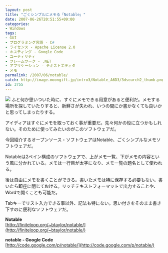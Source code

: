 ```yaml
---
layout: post
title: "ごくシンプルにメモる「Notable」"
date: 2007-06-26T20:51:55+09:00
categories:
- Windows
tags: 
- GUI
- プログラミング言語 - C#
- ライセンス - Apache License 2.0
- ホスティング - Google Code
- ユーティリティ
- フレームワーク - .NET
- アプリケーション - テキストエディタ
- メモ
permalink: /2007/06/notable/
catch: http://image.moongift.jp/intro3/Notable_A6D3/3dsearch2_thumb.png
id: 3755
---
```

[![](http://image.moongift.jp/intro3/Notable_A6D3/3dsearch2_thumb.png)](http://image.moongift.jp/intro3/Notable_A6D3/3dsearch22.png) ふと何か思いついた時に、すぐにメモできる用意があると便利だ。メモする場所を探していたりすると、新鮮さが失われ、いつの間にか書かなくても良いかと思ってしまったりする。   
  
アイディアはすぐにメモを取っておく事が重要だ。先々何かの役に立つかもしれない。そのために使ってみたいのがこのソフトウェアだ。   
  
今回紹介するオープンソース・ソフトウェアはNotable、ごくシンプルなメモソフトウェアだ。   
  
<!--more-->  
  
Notableは2ペイン構成のソフトウェアで、上がメモ一覧、下がメモの内容という風に分かれている。メモは一行目が太字になり、メモ一覧の題名として使われる。   
  
後は自由にメモを書くことができる。書いたメモは特に保存する必要もない。書いたら即座に閉じておける。リッチテキストフォーマットで出力することや、Wordで開くことも可能だ。   
  
Tabキーでリスト入力できる事以外、記法も特にない。思い付きをそのまま書き下すのに便利なソフトウェアだ。   
  
**Notable**  
[http://finiteloop.org/~btaylor/notable/](http://finiteloop.org/~btaylor/notable/)  
  
**notable - Google Code**  
[http://code.google.com/p/notable/](http://code.google.com/p/notable/)
